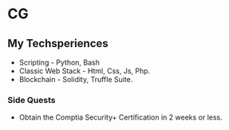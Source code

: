 # CG
## My Techsperiences
- Scripting - Python, Bash
- Classic Web Stack - Html, Css, Js, Php.
- Blockchain - Solidity, Truffle Suite.

### Side Quests
- Obtain the Comptia Security+ Certification in 2 weeks or less.

<!---
ChristianGobin/ChristianGobin is a ✨ special ✨ repository because its `README.md` (this file) appears on your GitHub profile.
You can click the Preview link to take a look at your changes.
--->
